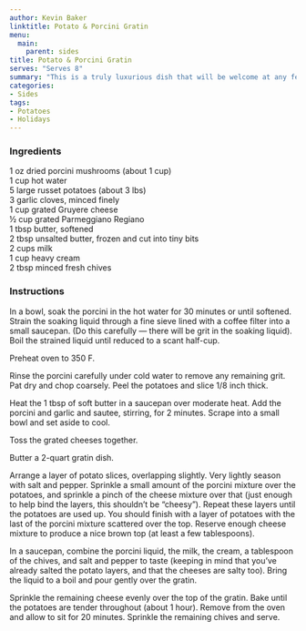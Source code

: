 ```yaml
---
author: Kevin Baker
linktitle: Potato & Porcini Gratin 
menu:
  main:
    parent: sides
title: Potato & Porcini Gratin
serves: "Serves 8"
summary: "This is a truly luxurious dish that will be welcome at any festive occasion."
categories:
- Sides
tags:
- Potatoes
- Holidays
---
```

### Ingredients

<div class="ingredient-list">

1 oz dried porcini mushrooms (about 1 cup)  
1 cup hot water  
5 large russet potatoes (about 3 lbs)  
3 garlic cloves, minced finely  
1 cup grated Gruyere cheese  
½ cup grated Parmeggiano Regiano   
1 tbsp butter, softened  
2 tbsp unsalted butter, frozen and cut into tiny bits  
2 cups milk  
1 cup heavy cream  
2 tbsp minced fresh chives  

</div>

### Instructions
In a bowl, soak the porcini in the hot water for 30 minutes or until softened. Strain the soaking liquid through a fine sieve lined with a coffee filter into a small saucepan. (Do this carefully — there will be grit in the soaking liquid). Boil the strained liquid until reduced to a scant half-cup.

Preheat oven to 350 F. 

Rinse the porcini carefully under cold water to remove any remaining grit. Pat dry and chop coarsely. Peel the potatoes and slice 1/8 inch thick.

Heat the 1 tbsp of soft butter in a saucepan over moderate heat. Add the porcini and garlic and sautee, stirring, for 2 minutes. Scrape into a small bowl and set aside to cool.

Toss the grated cheeses together.

Butter a 2-quart gratin dish.

Arrange a layer of potato slices, overlapping slightly. Very lightly season with salt and pepper. Sprinkle a small amount of the porcini mixture over the potatoes, and sprinkle a pinch of the cheese mixture over that (just enough to help bind the layers, this shouldn’t be “cheesy”). Repeat these layers until the potatoes are used up. You should finish with a layer of potatoes with the last of the porcini mixture scattered over the top. Reserve enough cheese mixture to produce a nice brown top (at least a few tablespoons).

In a saucepan, combine the porcini liquid, the milk, the cream, a tablespoon of the chives, and salt and pepper to taste (keeping in mind that you’ve already salted the potato layers, and that the cheeses are salty too). Bring the liquid to a boil and pour gently over the gratin.

Sprinkle the remaining cheese evenly over the top of the gratin. Bake until the potatoes are tender throughout (about 1 hour). Remove from the oven and allow to sit for 20 minutes. Sprinkle the remaining chives and serve.